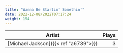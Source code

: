 ```yaml
---
title: "Wanna Be Startin' Somethin'"
date: 2022-12-08/2022T07:17:24
weight: 154
---
```




 Artist | Plays 
----- | -----:
[Michael Jackson]({{< ref "a6739">}}) | 3
